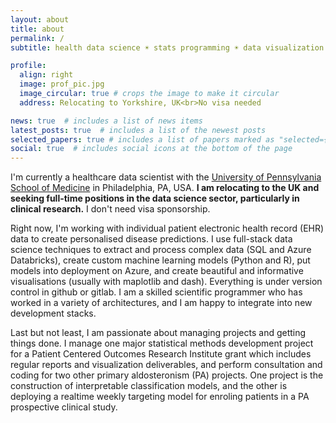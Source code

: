 ```yaml
---
layout: about
title: about
permalink: /
subtitle: health data science ☀️ stats programming ☀️ data visualization

profile:
  align: right
  image: prof_pic.jpg
  image_circular: true # crops the image to make it circular
  address: Relocating to Yorkshire, UK<br>No visa needed

news: true  # includes a list of news items
latest_posts: true  # includes a list of the newest posts
selected_papers: true # includes a list of papers marked as "selected={true}"
social: true  # includes social icons at the bottom of the page
---
```


I'm currently a healthcare data scientist with the [University of Pennsylvania
School of Medicine](https://pathology.med.upenn.edu) in Philadelphia, PA, USA. **I
am relocating to the UK and seeking full-time positions in the data science sector,
particularly in clinical research.** I don't need visa sponsorship.

Right now, I'm working with individual patient electronic health record (EHR)
data to create personalised disease predictions. I use full-stack data science
techniques to extract and process complex data (SQL and Azure Databricks),
create custom machine learning models (Python and R), put models into deployment
on Azure, and create beautiful and informative visualisations (usually with maplotlib and dash).
Everything is under version control in github or gitlab.
I am a skilled scientific programmer who has worked in a variety of architectures,
and I am happy to integrate into new development stacks.

Last but not least, I am passionate about managing projects and getting things done.
I manage one major statistical methods development project for a
Patient Centered Outcomes Research Institute grant which includes regular reports and
visualization deliverables,
and perform consultation and coding for two other primary aldosteronism (PA) projects.
One project is the construction of interpretable classification models, and the other
is deploying a realtime weekly targeting model for enroling patients in a PA
prospective clinical study.
